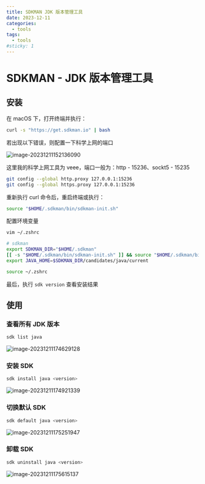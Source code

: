 ```yaml
---
title: SDKMAN JDK 版本管理工具
date: 2023-12-11
categories:
  - tools
tags:
  - tools
#sticky: 1
---
```


# SDKMAN - JDK 版本管理工具

## 安装

在 macOS 下，打开终端并执行：

```bash
curl -s "https://get.sdkman.io" | bash
```

若出现以下错误，则配置一下科学上网的端口

![image-20231211152136090](https://xinwang-1258200068.cos.ap-guangzhou.myqcloud.com/imgs/202312111521133.png)

这里我的科学上网工具为 veee，端口一般为：http - 15236、sockt5 - 15235

```bash
git config --global http.proxy 127.0.0.1:15236
git config --global https.proxy 127.0.0.1:15236
```

重新执行 curl 命令后，重启终端或执行：

```bash
source "$HOME/.sdkman/bin/sdkman-init.sh"
```

配置环境变量

```bash
vim ~/.zshrc

# sdkman
export SDKMAN_DIR="$HOME/.sdkman"
[[ -s "$HOME/.sdkman/bin/sdkman-init.sh" ]] && source "$HOME/.sdkman/bin/sdkman-init.sh"
export JAVA_HOME=$SDKMAN_DIR/candidates/java/current

source ~/.zshrc
```

最后，执行 `sdk version` 查看安装结果

## 使用

### 查看所有 JDK 版本

```bash
sdk list java
```

![image-20231211174629128](https://xinwang-1258200068.cos.ap-guangzhou.myqcloud.com/imgs/202312111746157.png)

### 安装 SDK

```bash
sdk install java <version>
```

![image-20231211174921339](https://xinwang-1258200068.cos.ap-guangzhou.myqcloud.com/imgs/202312111749374.png)

### 切换默认 SDK

```bash
sdk default java <version>
```

![image-20231211175251947](https://xinwang-1258200068.cos.ap-guangzhou.myqcloud.com/imgs/202312111752982.png)

### 卸载 SDK

```bash
sdk uninstall java <version>
```

![image-20231211175615137](https://xinwang-1258200068.cos.ap-guangzhou.myqcloud.com/imgs/202312111756179.png)

